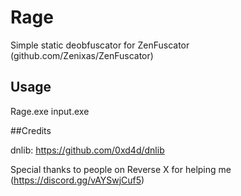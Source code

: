 # Rage
Simple static deobfuscator for ZenFuscator (github.com/Zenixas/ZenFuscator)


## Usage

Rage.exe input.exe



##Credits

dnlib: https://github.com/0xd4d/dnlib

Special thanks to people on Reverse X for helping me (https://discord.gg/vAYSwjCuf5)
